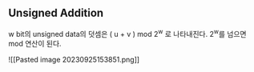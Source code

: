 ## Unsigned Addition
w bit의 unsigned data의 덧셈은 ( u + v ) mod 2<sup>w</sup> 로 나타내진다. 2<sup>w</sup>를 넘으면 mod 연산이 된다.

![[Pasted image 20230925153851.png]]

 